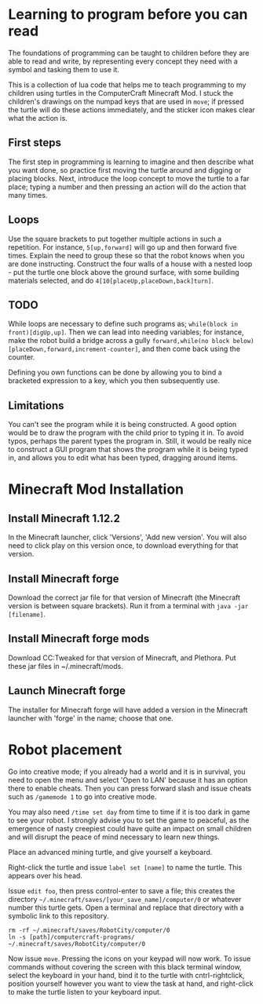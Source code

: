# Learning to program before you can read

The foundations of programming can be taught to children before they are able to read and write, by representing every concept they need with a symbol and tasking them to use it.

This is a collection of lua code that helps me to teach programming to my children using turtles in the ComputerCraft Minecraft Mod. I stuck the children's drawings on the numpad keys that are used in `move`; if pressed the turtle will do these actions immediately, and the sticker icon makes clear what the action is.

## First steps

The first step in programming is learning to imagine and then describe what you want done, so practice first moving the turtle around and digging or placing blocks. Next, introduce the loop concept to move the turtle to a far place; typing a number and then pressing an action will do the action that many times. 

## Loops

Use the square brackets to put together multiple actions in such a repetition. For instance, `5[up,forward]` will go up and then forward five times. Explain the need to group these so that the robot knows when you are done instructing. Construct the four walls of a house with a nested loop - put the turtle one block above the ground surface, with some building materials selected, and do `4[10[placeUp,placeDown,back]turn]`.

## TODO

While loops are necessary to define such programs as; `while(block in front)[digUp,up]`. Then we can lead into needing variables; for instance, make the robot build a bridge across a gully `forward,while(no block below)[placeDown,forward,increment-counter]`, and then come back using the counter.

Defining you own functions can be done by allowing you to bind a bracketed expression to a key, which you then subsequently use.

## Limitations

You can't see the program while it is being constructed. A good option would be to draw the program with the child prior to typing it in. To avoid typos, perhaps the parent types the program in. Still, it would be really nice to construct a GUI program that shows the program while it is being typed in, and allows you to edit what has been typed, dragging around items.

# Minecraft Mod Installation

## Install Minecraft 1.12.2

In the Minecraft launcher, click 'Versions', 'Add new version'. You will also need to click play on this version once, to download everything for that version.

## Install Minecraft forge

Download the correct jar file for that version of Minecraft (the Minecraft version is between square brackets). Run it from a terminal with `java -jar [filename]`.

## Install Minecraft forge mods

Download CC:Tweaked for that version of Minecraft, and Plethora. Put these jar files in ~/.minecraft/mods.

## Launch Minecraft forge

The installer for Minecraft forge will have added a version in the Minecraft launcher with 'forge' in the name; choose that one.

# Robot placement

Go into creative mode; if you already had a world and it is in survival, you need to open the menu and select 'Open to LAN' because it has an option there to enable cheats. Then you can press forward slash and issue cheats such as `/gamemode 1` to go into creative mode.

You may also need `/time set day` from time to time if it is too dark in game to see your robot. I strongly advise you to set the game to peaceful, as the emergence of nasty creepiest could have quite an impact on small children and will disrupt the peace of mind necessary to learn new things.

Place an advanced mining turtle, and give yourself a keyboard.

Right-click the turtle and issue `label set [name]` to name the turtle. This appears over his head.

Issue `edit foo`, then press control-enter to save a file; this creates the directory `~/.minecraft/saves/[your_save_name]/computer/0` or whatever number this turtle gets. Open a terminal and replace that directory with a symbolic link to this repository.

```
rm -rf ~/.minecraft/saves/RobotCity/computer/0
ln -s [path]/computercraft-programs/ ~/.minecraft/saves/RobotCity/computer/0
```

Now issue `move`. Pressing the icons on your keypad will now work. To issue commands without covering the screen with this black terminal window, select the keyboard in your hand, bind it to the turtle with cntrl-rightclick, position yourself however you want to view the task at hand, and right-click to make the turtle listen to your keyboard input.

